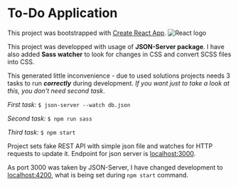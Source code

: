 To-Do Application
===

This project was bootstrapped with [Create React App](https://github.com/facebookincubator/create-react-app).
![React logo](https://upload.wikimedia.org/wikipedia/commons/thumb/a/a7/React-icon.svg/1280px-React-icon.svg.png)

This project was developped with usage of **JSON-Server package**.
I have also added **Sass watcher** to look for changes in CSS and convert SCSS files into CSS.

This generated little inconvenience - due to used solutions projects needs 3 tasks to run _**correctly**_ during development. _If you want just to take a look at this, you don't need second task_.

_First task:_
`$ json-server --watch db.json`

_Second task:_
`$ npm run sass`

_Third task:_
`$ npm start`

Project sets fake REST API with simple json file and watches for HTTP requests to update it.
Endpoint for json server is [localhost:3000].

As port 3000 was taken by JSON-Server, I have changed development to [localhost:4200], what is being set during `npm start` command.

<!-- My Referrences -->
[Create React App]: https://github.com/facebookincubator/create-react-app
[localhost:3000]: http://localhost:3000/
[localhost:4200]: http://localhost:4200/
